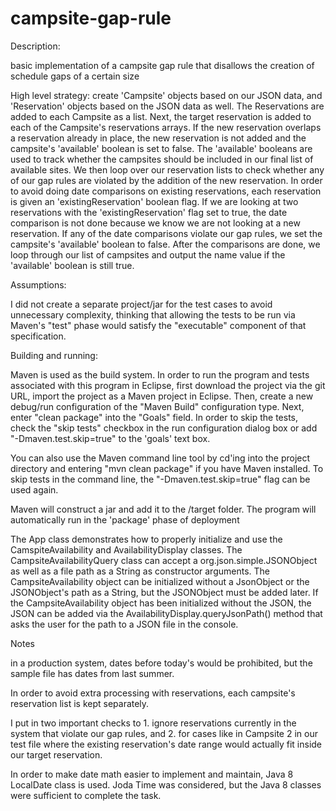 # campsite-gap-rule
Description:

basic implementation of a campsite gap rule that disallows the creation of schedule gaps of a certain size

High level strategy: create 'Campsite' objects based on our JSON data, and 'Reservation' objects based on the JSON data as well. The Reservations are added to each Campsite as a list.  Next, the target reservation is added to each of the Campsite's reservations arrays.  If the new reservation overlaps a reservation already in place, the new reservation is not added and the campsite's 'available' boolean is set to false.  The 'available' booleans are used to track whether the campsites should be included in our final list of available sites.  We then loop over our reservation lists to check whether any of our gap rules are violated by the addition of the new reservation.  In order to avoid doing date comparisons on existing reservations, each reservation is given an 'existingReservation' boolean flag. If we are looking at two reservations with the 'existingReservation' flag set to true, the date comparison is not done because we know we are not looking at a new reservation.  If any of the date comparisons violate our gap rules, we set the campsite's 'available' boolean to false.  After the comparisons are done, we loop through our list of campsites and output the name value if the 'available' boolean is still true.              

Assumptions: 

I did not create a separate project/jar for the test cases to avoid unnecessary complexity, thinking that allowing the tests to be run via Maven's "test" phase would satisfy the "executable" component of that specification.    

Building and running: 

Maven is used as the build system.  In order to run the program and tests associated with this program in Eclipse, first download the project via the git URL, import the project as a Maven project in Eclipse.  Then, create a new debug/run configuration of the "Maven Build" configuration type.  Next, enter "clean package" into the "Goals" field.  In order to skip the tests, check the "skip tests" checkbox in the run configuration dialog box or add "-Dmaven.test.skip=true" to the 'goals' text box.  

You can also use the Maven command line tool by cd'ing into the project directory and entering "mvn clean package" if you have Maven installed.  To skip tests in the command line, the "-Dmaven.test.skip=true" flag can be used again.   

Maven will construct a jar and add it to the /target folder. The program will automatically run in the 'package' phase of deployment   

The App class demonstrates how to properly initialize and use the CamspiteAvailability and AvailabilityDisplay classes. The CampsiteAvailabilityQuery class can accept a org.json.simple.JSONObject as well as a file path as a String as constructor arguments. The CampsiteAvailability object can be  initialized without a JsonObject or the JSONObject's path as a String, but the JSONObject must be added later.  If the CampsiteAvailability object has been initialized without the JSON, the JSON can be added via the AvailabilityDisplay.queryJsonPath() method that asks the user for the path to a JSON file in the console.   
      
      
Notes

in a production system, dates before today's would be prohibited, but the sample file has dates from last summer.

In order to avoid extra processing with reservations, each campsite's reservation list is kept separately.  

I put in two important checks to 1. ignore reservations currently in the system that violate our gap rules, and 2. for cases like in Campsite 2 in our test file where the existing reservation's date range would actually fit inside our target reservation.  

In order to make date math easier to implement and maintain, Java 8 LocalDate class is used.  Joda Time was considered, but the Java 8 classes were sufficient to complete the task.